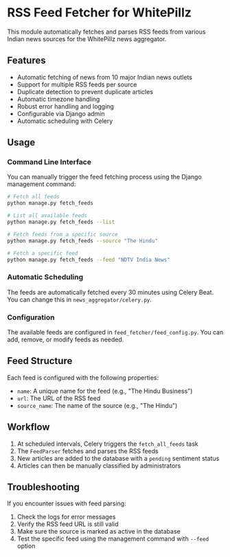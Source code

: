 # RSS Feed Fetcher for WhitePillz

This module automatically fetches and parses RSS feeds from various Indian news sources for the WhitePillz news aggregator.

## Features

- Automatic fetching of news from 10 major Indian news outlets
- Support for multiple RSS feeds per source
- Duplicate detection to prevent duplicate articles
- Automatic timezone handling
- Robust error handling and logging
- Configurable via Django admin
- Automatic scheduling with Celery

## Usage

### Command Line Interface

You can manually trigger the feed fetching process using the Django management command:

```bash
# Fetch all feeds
python manage.py fetch_feeds

# List all available feeds
python manage.py fetch_feeds --list

# Fetch feeds from a specific source
python manage.py fetch_feeds --source "The Hindu"

# Fetch a specific feed
python manage.py fetch_feeds --feed "NDTV India News"
```

### Automatic Scheduling

The feeds are automatically fetched every 30 minutes using Celery Beat. You can change this in `news_aggregator/celery.py`.

### Configuration

The available feeds are configured in `feed_fetcher/feed_config.py`. You can add, remove, or modify feeds as needed.

## Feed Structure

Each feed is configured with the following properties:

- `name`: A unique name for the feed (e.g., "The Hindu Business")
- `url`: The URL of the RSS feed
- `source_name`: The name of the source (e.g., "The Hindu")

## Workflow

1. At scheduled intervals, Celery triggers the `fetch_all_feeds` task
2. The `FeedParser` fetches and parses the RSS feeds
3. New articles are added to the database with a `pending` sentiment status
4. Articles can then be manually classified by administrators

## Troubleshooting

If you encounter issues with feed parsing:

1. Check the logs for error messages
2. Verify the RSS feed URL is still valid
3. Make sure the source is marked as active in the database
4. Test the specific feed using the management command with `--feed` option
